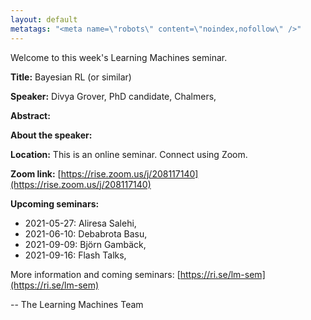 ```yaml
---
layout: default
metatags: "<meta name=\"robots\" content=\"noindex,nofollow\" />"
---
```

Welcome to this week's Learning Machines seminar.

**Title:** Bayesian RL (or similar)

**Speaker:** Divya Grover, PhD candidate, Chalmers, 

**Abstract:** 

**About the speaker:** 

**Location:** This is an online seminar. Connect using Zoom.

**Zoom link:** [https://rise.zoom.us/j/208117140](https://rise.zoom.us/j/208117140)

**Upcoming seminars:**

* 2021-05-27: Aliresa Salehi, 
* 2021-06-10: Debabrota Basu, 
* 2021-09-09: Björn Gambäck, 
* 2021-09-16: Flash Talks, 

More information and coming seminars: [https://ri.se/lm-sem](https://ri.se/lm-sem)

-- The Learning Machines Team


